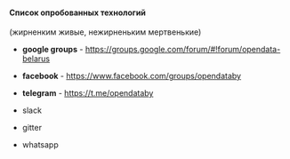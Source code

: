 #### Список опробованных технологий
(жирненким живые, нежирненьким мертвенькие)

- **google groups** - https://groups.google.com/forum/#!forum/opendata-belarus

- **facebook** - https://www.facebook.com/groups/opendataby

- **telegram** - https://t.me/opendataby

- slack
- gitter
- whatsapp
